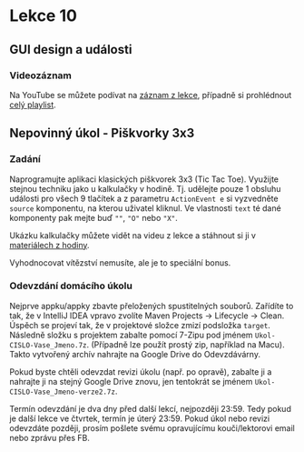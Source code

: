 Lekce 10
========

GUI design a události
---------------------

### Videozáznam

Na YouTube se můžete podívat na [záznam z lekce](https://www.youtube.com/watch?v=cDegvXXrbmo),
případně si prohlédnout [celý playlist](https://www.youtube.com/playlist?list=PLTCx5oiCrIJ70H8jF9FxPs15e3_m6su80).

Nepovinný úkol - Piškvorky 3x3
----------------------------------


### Zadání

Naprogramujte aplikaci klasických piškvorek 3x3 (Tic Tac Toe).
Využijte stejnou techniku jako u kalkulačky v hodině.
Tj. udělejte pouze 1 obsluhu události pro všech 9 tlačítek
a z parametru `ActionEvent e` si vyzvedněte `source` komponentu,
na kterou uživatel kliknul. Ve vlastnosti `text` té dané komponenty
pak mejte buď `""`, `"O"` nebo `"X"`.

Ukázku kalkulačky můžete vidět na videu z lekce
a stáhnout si ji v [materiálech z hodiny](lekce10.html).

Vyhodnocovat vítězství nemusíte, ale je to speciální bonus.


### Odevzdání domácího úkolu

Nejprve appku/appky zbavte přeložených spustitelných souborů.
Zařídíte to tak, že v IntelliJ IDEA vpravo zvolíte
Maven Projects -> Lifecycle -> Clean.
Úspěch se projeví tak, že v projektové složce zmizí
podsložka `target`.
Následně složku s projektem
zabalte pomocí 7-Zipu pod jménem `Ukol-CISLO-Vase_Jmeno.7z`.
(Případně lze použít prostý zip, například na Macu).
Takto vytvořený archív nahrajte na Google Drive do Odevzdávárny.

Pokud byste chtěli odevzdat revizi úkolu (např. po opravě),
zabalte ji a nahrajte ji na stejný Google Drive znovu,
jen tentokrát se jménem `Ukol-CISLO-Vase_Jmeno-verze2.7z`.

Termín odevzdání je dva dny před další lekcí, nejpozději 23:59.
Tedy pokud je další lekce ve čtvrtek, termín je úterý 23:59.
Pokud úkol nebo revizi odevzdáte později,
prosím pošlete svému opravujícímu kouči/lektorovi email nebo zprávu přes FB.
